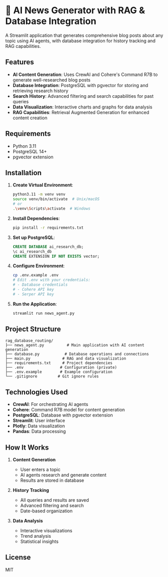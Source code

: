 # 📠 AI News Generator with RAG & Database Integration

A Streamlit application that generates comprehensive blog posts about any topic using AI agents, with database integration for history tracking and RAG capabilities.

## Features

- **AI Content Generation**: Uses CrewAI and Cohere's Command R7B to generate well-researched blog posts
- **Database Integration**: PostgreSQL with pgvector for storing and retrieving research history
- **Search History**: Advanced filtering and search capabilities for past queries
- **Data Visualization**: Interactive charts and graphs for data analysis
- **RAG Capabilities**: Retrieval Augmented Generation for enhanced content creation

## Requirements

- Python 3.11
- PostgreSQL 14+
- pgvector extension

## Installation

1. **Create Virtual Environment**:
   ```bash
   python3.11 -m venv venv
   source venv/bin/activate  # Unix/macOS
   # or
   .\venv\Scripts\activate  # Windows
   ```

2. **Install Dependencies**:
   ```bash
   pip install -r requirements.txt
   ```

3. **Set up PostgreSQL**:
   ```sql
   CREATE DATABASE ai_research_db;
   \c ai_research_db
   CREATE EXTENSION IF NOT EXISTS vector;
   ```

4. **Configure Environment**:
   ```bash
   cp .env.example .env
   # Edit .env with your credentials:
   # - Database credentials
   # - Cohere API key
   # - Serper API key
   ```

5. **Run the Application**:
   ```bash
   streamlit run news_agent.py
   ```

## Project Structure

```
rag_database_routing/
├── news_agent.py          # Main application with AI content generation
├── database.py           # Database operations and connections
├── main.py              # RAG and data visualization
├── requirements.txt     # Project dependencies
├── .env                # Configuration (private)
├── .env.example        # Example configuration
└── .gitignore         # Git ignore rules
```

## Technologies Used

- **CrewAI**: For orchestrating AI agents
- **Cohere**: Command R7B model for content generation
- **PostgreSQL**: Database with pgvector extension
- **Streamlit**: User interface
- **Plotly**: Data visualization
- **Pandas**: Data processing

## How It Works

1. **Content Generation**
   - User enters a topic
   - AI agents research and generate content
   - Results are stored in database

2. **History Tracking**
   - All queries and results are saved
   - Advanced filtering and search
   - Date-based organization

3. **Data Analysis**
   - Interactive visualizations
   - Trend analysis
   - Statistical insights

## License

MIT
